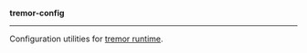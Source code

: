 
**tremor-config**

---

Configuration utilities for [tremor runtime](https://github.com/tremor-rs/tremor-runtime).
